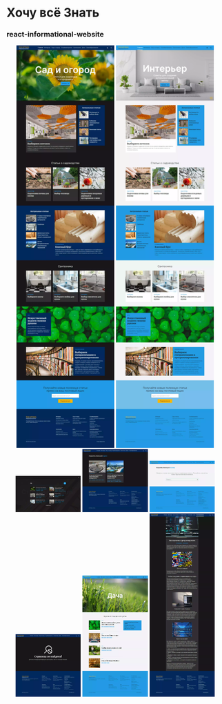 ﻿# Хочу всё Знать
### react-informational-website

<!-- ![Screenshot](screenshots/main-0-min.webp) -->

<div align="center">
  <img src="./screenshots/main-0-min.webp" width="45%" />
  <img src="./screenshots/main-1-min.webp" width="45%" />
</div>

<div align="center">
  <img src="./screenshots/search-0-min.webp" width="30%" />
  <img src="./screenshots/search-1-min.webp" width="30%" />
  <img src="./screenshots/search-2-min.webp" width="30%" />
</div>

<div align="center">
  <img src="./screenshots/404-min.webp" width="30%" />
  <img src="./screenshots/article-0-min.webp" width="30%" />
  <img src="./screenshots/article-1-min.webp" width="30%" />
</div>
